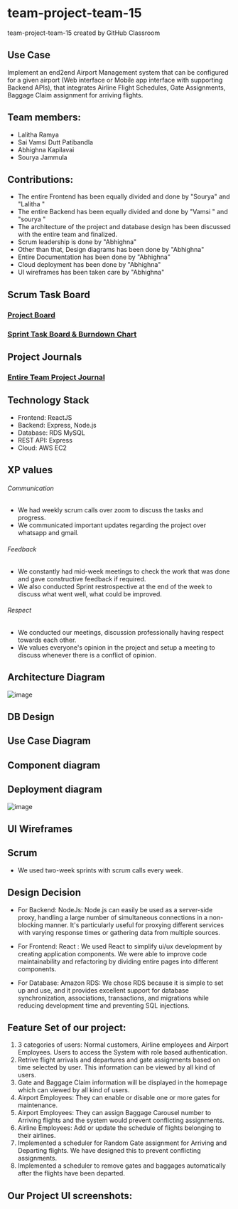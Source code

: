 # team-project-team-15
team-project-team-15 created by GitHub Classroom

Use Case
------------
Implement an end2end Airport Management system that can be configured for a given airport (Web interface or Mobile app interface with supporting Backend APIs), that integrates Airline Flight Schedules, Gate Assignments, Baggage Claim assignment for arriving flights.

## Team members:
 - Lalitha Ramya
 - Sai Vamsi Dutt Patibandla
 - Abhighna Kapilavai
 - Sourya Jammula

## Contributions:
- The entire Frontend has been equally divided and done by "Sourya" and "Lalitha "
- The entire Backend has been equally divided and done by "Vamsi " and "sourya "
- The architecture of the project and database design has been discussed with the entire team and finalized.
- Scrum leadership is done by "Abhighna"
- Other than that, Design diagrams has been done by "Abhighna"
- Entire Documentation has been done by "Abhighna"
- Cloud deployment has been done by "Abhighna" 
- UI wireframes has been taken care by "Abhighna"

## Scrum Task Board
### <a href="https://github.com/orgs/gopinathsjsu/projects/46/views/1">Project Board</a>
### <a href="https://docs.google.com/spreadsheets/d/1weY_GHhofU0jSJJvLD5lhG5FmmLjOBSH/edit?usp=share_link&ouid=100184353065011251171&rtpof=true&sd=true">Sprint Task Board & Burndown Chart</a>

## Project Journals
### <a href="https://docs.google.com/document/d/1cpyHVhgdqCCyZ_bRKQo0pA0WiOWOcQ3n/edit?usp=share_link&ouid=100184353065011251171&rtpof=true&sd=true">Entire Team Project Journal</a>

## Technology Stack
- Frontend: ReactJS
- Backend: Express, Node.js
- Database: RDS MySQL
- REST API: Express
- Cloud: AWS EC2

## XP values
###### Communication 
* We had weekly scrum calls over zoom to discuss the tasks and progress. 
* We communicated important updates regarding the project over whatsapp and gmail.
###### Feedback 
* We constantly had mid-week meetings to check the work that was done and gave constructive feedback if required. 
* We also conducted Sprint restrospective at the end of the week to discuss what went well, what could be improved.
###### Respect 
* We conducted our meetings, discussion professionally having respect towards each other.
* We values everyone's opinion in the project and setup a meeting to discuss whenever there is a conflict of opinion. 

## Architecture Diagram
![image](https://user-images.githubusercontent.com/100327244/205541570-c73a389d-c6b0-40d7-a613-b7bedfa472c7.png)

## DB Design

## Use Case Diagram

## Component diagram

## Deployment diagram
![image](https://user-images.githubusercontent.com/100327244/205541945-97b78fc9-9897-4b6a-a1fc-fbd911dc6fab.png)


## UI Wireframes


## Scrum
- We used two-week sprints with scrum calls every week.

## Design Decision

- For Backend:
NodeJs:  Node.js can easily be used as a server-side proxy, handling a large number of simultaneous connections in a non-blocking manner. It's particularly useful for proxying different services with varying response times or gathering data from multiple sources.

- For Frontend: 
React : We used React to simplify ui/ux development by creating application components. We were able to improve code maintainability and refactoring by dividing entire pages into different components.

- For Database:
Amazon RDS: We chose RDS because it is simple to set up and use, and it provides excellent support for database synchronization, associations, transactions, and migrations while reducing development time and preventing SQL injections. 

## Feature Set of our project:
1. 3 categories of users: Normal customers, Airline employees and Airport Employees. Users to access the System with role based authentication. 
2. Retrive flight arrivals and departures and gate assignments based on time selected by user. This information can be viewed by all kind of users.
3. Gate and Baggage Claim information will be displayed in the homepage which can viewed by all kind of users.
4. Airport Employees: They can enable or disable one or more gates for maintenance.
5. Airport Employees: They can assign Baggage Carousel number to Arriving flights and the system would prevent conflicting assignments.
6. Airline Employees: Add or update the schedule of flights belonging to their airlines.
7. Implemented a scheduler for Random Gate assignment for Arriving and Departing flights. We have designed this to prevent conflicting assignments.
8. Implemented a scheduler to remove gates and baggages automatically after the flights have been departed.


## Our Project UI screenshots:


